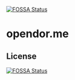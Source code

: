 [![FOSSA Status](https://app.fossa.com/api/projects/git%2Bgithub.com%2FAstrotomic%2Fopendor.me.svg?type=shield)](https://app.fossa.com/projects/git%2Bgithub.com%2FAstrotomic%2Fopendor.me?ref=badge_shield)

# opendor.me

## License
[![FOSSA Status](https://app.fossa.com/api/projects/git%2Bgithub.com%2FAstrotomic%2Fopendor.me.svg?type=large)](https://app.fossa.com/projects/git%2Bgithub.com%2FAstrotomic%2Fopendor.me?ref=badge_large)